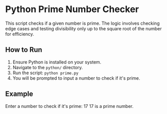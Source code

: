 # Python Prime Number Checker

This script checks if a given number is prime. The logic involves checking edge cases and testing divisibility only up to the square root of the number for efficiency.

## How to Run

1. Ensure Python is installed on your system.
2. Navigate to the `python/` directory.
3. Run the script:
    `python prime.py`
4. You will be prompted to input a number to check if it's prime.

## Example

Enter a number to check if it's prime: 17 17 is a prime number.